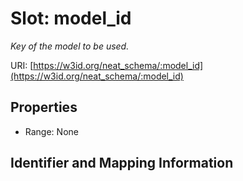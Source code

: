 # Slot: model_id
_Key of the model to be used._


URI: [https://w3id.org/neat_schema/:model_id](https://w3id.org/neat_schema/:model_id)



<!-- no inheritance hierarchy -->


## Properties

 * Range: None



## Identifier and Mapping Information





